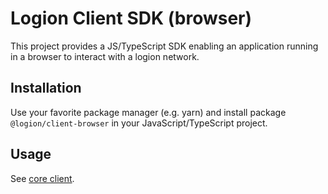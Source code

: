 # Logion Client SDK (browser)

This project provides a JS/TypeScript SDK enabling an application running in a browser to interact with a logion network.

## Installation

Use your favorite package manager (e.g. yarn) and install package `@logion/client-browser` in your JavaScript/TypeScript project.

## Usage

See [core client](../client/README.md).

